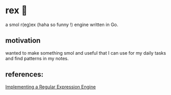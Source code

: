 # rex 🦖

a smol r(eg)ex (haha so funny !) engine written in Go.

## motivation 

wanted to make something smol and useful that I can use for my daily tasks and find patterns in my notes.


## references:

[Implementing a Regular Expression Engine](https://deniskyashif.com/2019/02/17/implementing-a-regular-expression-engine/)